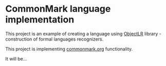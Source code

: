 # CommonMark language implementation

This project is an example of creating a language using 
[ObjectLR](https://github.com/vizotov/ObjectLR)
 library - construction of formal languages recognizers.
 
This project is implementing [commonmark.org](https://spec.commonmark.org/0.29/) functionality.

It will be... 